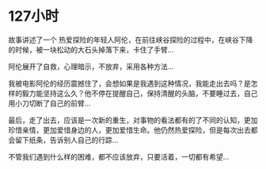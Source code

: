 # 127小时

故事讲述了一个 热爱探险的年轻人阿伦，在前往峡谷探险的过程中，在峡谷下降的时候，被一块松动的大石头掉落下来，卡住了手臂...

阿伦展开了自救，心理暗示，不放弃，采用各种方法...

我被电影阿伦的经历震撼住了，会想如果是我遇到这种情况，我能走出去吗？是怎样的毅力能坚持这么久？他不停在提醒自己，保持清醒的头脑，不要睡过去，自己用小刀切断了自己的前臂...

最后，走了出去，应该是一次新的重生，对事物的看法都有的了不同的认知，更加珍惜亲情，更加爱惜身边的人，更加爱惜生命。他仍然热爱探险，但是每次出去都会留下纸条，告诉别人自己的行踪...

不管我们遇到什么样的困难，都不应该放弃，只要活着，一切都有希望...

